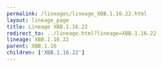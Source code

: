 ```yaml
---
permalink: /lineages/lineage_XBB.1.16.22.html
layout: lineage_page
title: Lineage XBB.1.16.22
redirect_to: ../lineage.html?lineage=XBB.1.16.22
lineage: XBB.1.16.22
parent: XBB.1.16
children: ['XBB.1.16.22']
---
```

